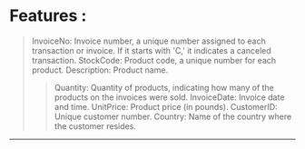 # **Features** :
>InvoiceNo: Invoice number, a unique number assigned to each transaction or invoice. If it starts with 'C,' it indicates a canceled transaction.
>StockCode: Product code, a unique number for each product.
>Description: Product name.
>>Quantity: Quantity of products, indicating how many of the products on the invoices were sold.
>InvoiceDate: Invoice date and time.
>UnitPrice: Product price (in pounds).
>CustomerID: Unique customer number.
>Country: Name of the country where the customer resides.
---

